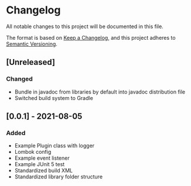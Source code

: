 # Changelog
All notable changes to this project will be documented in this file.

The format is based on [Keep a Changelog](https://keepachangelog.com/en/1.0.0/),
and this project adheres to [Semantic Versioning](https://semver.org/spec/v2.0.0.html).

## [Unreleased]
### Changed
- Bundle in javadoc from libraries by default into javadoc distribution file
- Switched build system to Gradle

## [0.0.1] - 2021-08-05
### Added
- Example Plugin class with logger
- Lombok config
- Example event listener
- Example JUnit 5 test
- Standardized build XML
- Standardized library folder structure
